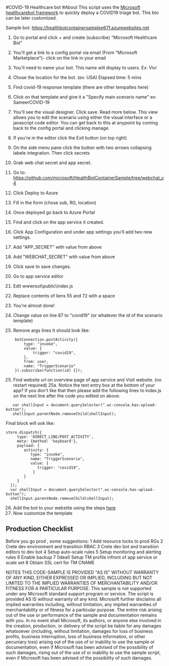 #COVID-19 Healthcare bot
#About
This script uses the [Microsoft healthcarebot framework](https://github.com/microsoft/HealthBot-WebChat) to quickly deploy a COVID19 triage bot.  This bto can be later customized.

Sample bot: https://healthbotcontainersamplee67f.azurewebsites.net

1. Go to portal and click + and create (subscribe) "Microsoft Healthcare Bot"
2. You'll get a link to a config portal via email (From "Microsoft Marketplace")- click on the link in your email
3. You'll need to name your bot. This name will display to users. Ex: Vivi
4. Chose the location for the bot. (ex: USA)
Elapsed time: 5 mins
4. Find covid-19 response template (there are other tempaltes here)
5. Click on that template and give it a  "Specify main scenario name" ex: SameerCOVID-19
6.  You'll see the visual designer. Click save. Read more below.
This view allows you to edit the scenario using either the visual interface or a javascript code editor.  You can get back to this at anypoint by coming back to the config portal and clicking manage.

7. If you're in the editor click the Exit button (on top right)
8. On the side menu pane click the button with two arrows collapsing labele integration.  Then click secrets
9.  Grab web chat secret and app secret.
10. Go to: https://github.com/microsoft/HealthBotContainerSample/tree/webchat_v4
11. Click Deploy to Azure
12. Fill in the form (chose sub, RG, location)
13. Once deployed go back to Azure Portal
14. Find and click on the app service it created.
15. Click App Configuration and under app settings you'll add two new settings.
16. Add "APP_SECRET" with value from above
17. Add "WEBCHAT_SECRET" with value from above
18. Click save to save changes.
19. Go to app service editor
20. Edit wwwroot\public\index.js
21. Replace contents of liens 55 and 72 with a space
22. You're almost done!
23. Change value on line 87 to "covid19" (or whatever the id of the scenario template)
24. Remove args lines
It should look like: 
~~~~
    botConnection.postActivity({
        type: "invoke",
        value: {
            trigger: "covid19",
        },
        from: user,
        name: "TriggerScenario"
    }).subscribe(function(id) {});
~~~~ 

25. Find website url on overview page of app service and Visit website.  (no restart required)
25a.  Notice the text entry box at the bottom of your app?  If you don't like that then please add the following lines to index.js on the next line after the code you edited on above.
~~~~
   var shellInput = document.querySelector(".wc-console.has-upload-button");
   shellInput.parentNode.removeChild(shellInput);
~~~~
Final block will ook like:
~~~
store.dispatch({
     type: 'DIRECT_LINE/POST_ACTIVITY',
     meta: {method: 'keyboard'},
     payload: {
        activity: {
           type: "invoke",
           name: "TriggerScenario",
           value: {
              trigger: "covid19",
            }
        }
     }
  });
  var shellInput = document.querySelector(".wc-console.has-upload-button");
  shellInput.parentNode.removeChild(shellInput);
~~~

26. Add the bot to your webstite using the steps [here](https://github.com/microsoft/HealthBot-WebChat)
27. Now customize the template

## Production Checklist
Before you go prod , some suggestions: 
1 Add resource locks to prod RGs
2 Crete dev environment and transition RBAC
3 Crete dev bot and transition editors to dev bot
4 Setup auto-scale rules
5 Setup monitoring and alerting rules
6 Enable backup
7 (Ideal) Setup TM profile infront of app service or scale set
8 Obtain SSL cert for TM CNAME

NOTES THIS CODE-SAMPLE IS PROVIDED "AS IS" WITHOUT WARRANTY OF ANY KIND, EITHER EXPRESSED OR IMPLIED, INCLUDING BUT NOT LIMITED TO THE IMPLIED WARRANTIES OF MERCHANTABILITY AND/OR FITNESS FOR A PARTICULAR PURPOSE. This sample is not supported under any Microsoft standard support program or service. The script is provided AS IS without warranty of any kind. Microsoft further disclaims all implied warranties including, without limitation, any implied warranties of merchantability or of fitness for a particular purpose. The entire risk arising out of the use or performance of the sample and documentation remains with you. In no event shall Microsoft, its authors, or anyone else involved in the creation, production, or delivery of the script be liable for any damages whatsoever (including, without limitation, damages for loss of business profits, business interruption, loss of business information, or other pecuniary loss) arising out of the use of or inability to use the sample or documentation, even if Microsoft has been advised of the possibility of such damages, rising out of the use of or inability to use the sample script, even if Microsoft has been advised of the possibility of such damages.

